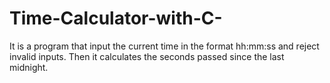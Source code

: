 # Time-Calculator-with-C-
It is a program that input the current time in the format hh:mm:ss and reject invalid inputs. Then it  calculates the seconds passed since the last midnight.
